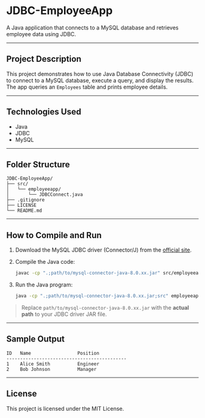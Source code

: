 # JDBC-EmployeeApp

A Java application that connects to a MySQL database and retrieves employee data using JDBC.

---

## Project Description

This project demonstrates how to use Java Database Connectivity (JDBC) to connect to a MySQL database, execute a query, and display the results. The app queries an `Employees` table and prints employee details.

---

## Technologies Used

- Java  
- JDBC  
- MySQL

---

## Folder Structure
```
JDBC-EmployeeApp/
├── src/
│   └── employeeapp/
│       └── JDBCConnect.java
├── .gitignore
├── LICENSE
└── README.md
```
---

## How to Compile and Run

1. Download the MySQL JDBC driver (Connector/J) from the [official site](https://dev.mysql.com/downloads/connector/j/).

2. Compile the Java code:

   ```bash
   javac -cp ".;path/to/mysql-connector-java-8.0.xx.jar" src/employeeapp/JDBCConnect.java
   ```

3. Run the Java program:

   ```bash
   java -cp ".;path/to/mysql-connector-java-8.0.xx.jar;src" employeeapp.JDBCConnect
   ```

> Replace `path/to/mysql-connector-java-8.0.xx.jar` with the **actual path** to your JDBC driver JAR file.
---

## Sample Output

```
ID   Name                 Position
--------------------------------------------
1    Alice Smith          Engineer
2    Bob Johnson          Manager
```

---

## License

This project is licensed under the MIT License.




